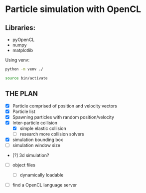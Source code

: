 # Particle simulation with OpenCL

## Libraries:
- pyOpenCL
- numpy
- matplotlib

Using venv:
```sh
python -m venv ./
```
```sh
source bin/activate
```

## THE PLAN

- [x] Particle comprised of position and velocity vectors
- [x] Particle list
- [x] Spawning particles with random position/velocity
- [x] Inter-particle collision
    - [x] simple elastic collision
    - [ ] research more collision solvers
- [x] simulation bounding box
- [ ] simulation window size
- [?] 3d simulation?
- [ ] object files
    - [ ] dynamically loadable
- [ ] find a OpenCL language server

